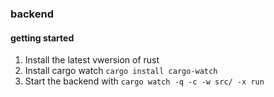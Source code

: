 ### backend

#### getting started

1. Install the latest vwersion of rust 
2. Install cargo watch `cargo install cargo-watch`
3. Start the backend with `cargo watch -q -c -w src/ -x run`